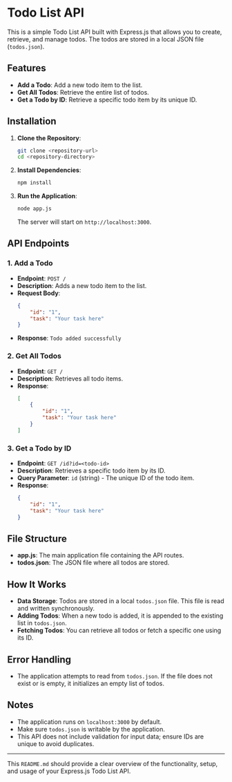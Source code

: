 # Todo List API

This is a simple Todo List API built with Express.js that allows you to create, retrieve, and manage todos. The todos are stored in a local JSON file (`todos.json`).

## Features

- **Add a Todo**: Add a new todo item to the list.
- **Get All Todos**: Retrieve the entire list of todos.
- **Get a Todo by ID**: Retrieve a specific todo item by its unique ID.

## Installation

1. **Clone the Repository**:
    ```bash
    git clone <repository-url>
    cd <repository-directory>
    ```

2. **Install Dependencies**:
    ```bash
    npm install
    ```

3. **Run the Application**:
    ```bash
    node app.js
    ```

    The server will start on `http://localhost:3000`.

## API Endpoints

### 1. Add a Todo

- **Endpoint**: `POST /`
- **Description**: Adds a new todo item to the list.
- **Request Body**:
    ```json
    {
        "id": "1",
        "task": "Your task here"
    }
    ```
- **Response**: `Todo added successfully`

### 2. Get All Todos

- **Endpoint**: `GET /`
- **Description**: Retrieves all todo items.
- **Response**:
    ```json
    [
        {
            "id": "1",
            "task": "Your task here"
        }
    ]
    ```

### 3. Get a Todo by ID

- **Endpoint**: `GET /id?id=<todo-id>`
- **Description**: Retrieves a specific todo item by its ID.
- **Query Parameter**: `id` (string) - The unique ID of the todo item.
- **Response**:
    ```json
    {
        "id": "1",
        "task": "Your task here"
    }
    ```

## File Structure

- **app.js**: The main application file containing the API routes.
- **todos.json**: The JSON file where all todos are stored.

## How It Works

- **Data Storage**: Todos are stored in a local `todos.json` file. This file is read and written synchronously.
- **Adding Todos**: When a new todo is added, it is appended to the existing list in `todos.json`.
- **Fetching Todos**: You can retrieve all todos or fetch a specific one using its ID.

## Error Handling

- The application attempts to read from `todos.json`. If the file does not exist or is empty, it initializes an empty list of todos.

## Notes

- The application runs on `localhost:3000` by default.
- Make sure `todos.json` is writable by the application.
- This API does not include validation for input data; ensure IDs are unique to avoid duplicates.

---

This `README.md` should provide a clear overview of the functionality, setup, and usage of your Express.js Todo List API.